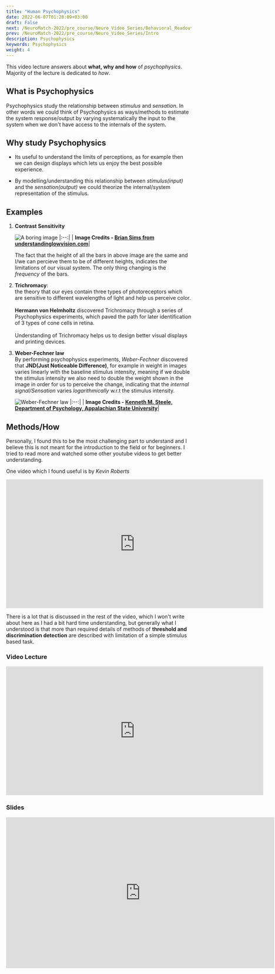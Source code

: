 ```yaml
---
title: "Human Psychophysics"
date: 2022-06-07T01:28:09+03:00
draft: False
next: /NeuroMatch-2022/pre_course/Neuro_Video_Series/Behavioral_Readout
prev: /NeuroMatch-2022/pre_course/Neuro_Video_Series/Intro
description: Psychophysics
keywords: Psychophysics
weight: 4
---
```


This video lecture answers about **what, why and how** of *psychophysics*. Majority of the lecture is dedicated to *how*.

## What is Psychophysics

Psychophysics study the relationship between *stimulus* and *sensation*. In other words we could think of Psychophysics as ways/methods to estimate the system response/output by varying systematically the input to the system when we don't have access to the internals of the system.


## Why study Psychophysics
- Its useful to understand the limits of perceptions, as for example then we can design displays which lets us enjoy the best possible experience.

- By modelling/understanding this relationship between *stimulus(input)* and the *sensation(output)* we could theorize the internal/system representation of the stimulus.

## Examples
1. **Contrast Sensitivity** </br>

    ![A boring image](https://understandinglowvision.com/wp-content/uploads/2018/10/CSF.jpg "A boring image")
    |:--:|
|   <b>Image Credits - [Brian Sims from understandinglowvision.com](https://understandinglowvision.com/wp-content/uploads/2018/10/CSF.jpg)</b>|

    The fact that the height of all the bars in above image are the same and I/we can percieve them to be of different heights, indicates the limitations of our visual system. The only thing changing is the *frequency* of the bars.

2. **Trichromacy**: </br>
    the theory that our eyes contain three types of photoreceptors which are sensitive to different wavelengths of light and help us perceive color. </br></br>
**Hermann von Helmholtz** discovered Trichromacy through a series of Psychophysics experiments, which paved the path for later identification of 3 types of cone cells in retina.</br></br>
Understanding of Trichromacy helps us to design better visual displays and printing devices.

3. **Weber-Fechner law**</br>
    By performing psychophysics experiments, *Weber-Fechner* discovered that **JND(Just Noticeable Difference)**, for example in weight in images varies linearly with the baseline stimulus intensity, meaning if we double the stimulus intensity we also need to double the weight shown in the image in order for us to perceive the change, indicating that the *internal signal/Sensation* varies *logarithmically* w.r.t the stimulus intensity.

    ![Weber-Fechner law](http://www.appstate.edu/~steelekm/classes/psy3203/Measure/Fechner'sLaw.gif "Weber-Fechner law")
    |:--:|
|   <b>Image Credits - [Kenneth M. Steele, Department of Psychology, Appalachian State University](http://www.appstate.edu/~steelekm/classes/psy3203/Measure/Fechner'sLaw.gif)</b>|

## Methods/How

Personally, I found this to be the most challenging part to understand and I believe this is not meant for the introduction to the field or for beginners. I tried to read more and watched some other youtube videos to get better understanding.

One video which I found useful is by *Kevin Roberts*

<iframe width="700" height="350" src="https://www.youtube.com/embed/eRudO5fdnvE" frameborder="0" 
allow="accelerometer; autoplay; encrypted-media; gyroscope; picture-in-picture" 
allowfullscreen>
</iframe>

There is a lot that is discussed in the rest of the video, which I won't write about here as I had a bit hard time understanding, but generally what I understood is that more than required details of methods of **threshold and discrimination detection** are described with limitation of a simple stimulus based task.


### Video Lecture

<iframe width="700" height="350" src="https://youtube.com/embed/F8gTfydUFjc" frameborder="0" 
allow="accelerometer; autoplay; encrypted-media; gyroscope; picture-in-picture" 
allowfullscreen>
</iframe>

### Slides

<iframe width="730" height="410" src="https://mfr.ca-1.osf.io/render?url=https://osf.io/qb9dg/?direct%26mode=render%26action=download%26mode=rende" frameborder="0" allowfullscreen=""></iframe>